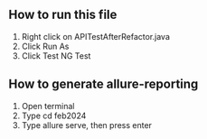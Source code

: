 ## How to run this file
1. Right click on APITestAfterRefactor.java
2. Click Run As
3. Click Test NG Test


## How to generate allure-reporting
1. Open terminal
2. Type cd feb2024
3. Type allure serve, then press enter

